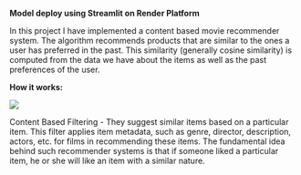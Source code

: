 **Model deploy using Streamlit on Render Platform**

In this project I have implemented a content based movie recommender system. The algorithm recommends products that are similar to the ones a user has preferred in the past. This similarity (generally cosine similarity) is computed from the data we have about the items as well as the past preferences of the user.

**How it works:**

![](https://miro.medium.com/v2/resize:fit:792/1*P63ZaFHlssabl34XbJgong.jpeg)

Content Based Filtering - They suggest similar items based on a particular item. This filter applies item metadata, such as genre, director, description, actors, etc. for films in recommending these items. The fundamental idea behind such recommender systems is that if someone liked a particular item, he or she will like an item with a similar nature.
